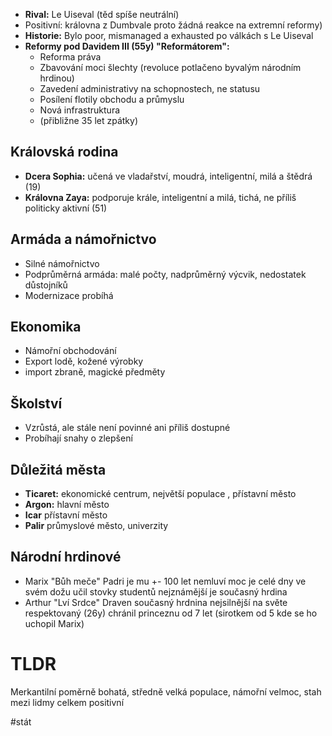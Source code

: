  - **Rival:** Le Uiseval  (těd spíše neutrální)
 - Positivní: královna z Dumbvale proto žádná reakce na extremní reformy)
- **Historie:** Bylo poor, mismanaged a exhausted po válkách s Le Uiseval  
- **Reformy pod Davidem III (55y) "Reformátorem":**  
  - Reforma práva  
  - Zbavování moci šlechty  (revoluce potlačeno byvalým národním hrdinou)
  - Zavedení administrativy na schopnostech, ne statusu  
  - Posílení flotily obchodu a průmyslu  
  - Nová infrastruktura  
  - (přibližne 35 let zpátky)

## Královská rodina

- **Dcera Sophia:** učená ve vladařství, moudrá, inteligentní, milá a štědrá  (19)
- **Královna Zaya:** podporuje krále, inteligentní a milá, tichá, ne příliš politicky aktivní  (51)

## Armáda a námořnictvo

- Silné námořnictvo  
- Podprůměrná armáda: malé počty, nadprůměrný výcvik, nedostatek důstojníků  
- Modernizace probíhá  


## Ekonomika
* Námořní obchodování
* Export lodě, kožené výrobky
* import zbraně, magické předměty

## Školství

- Vzrůstá, ale stále není povinné ani příliš dostupné  
- Probíhají snahy o zlepšení  

## Důležitá města

- **Ticaret:** ekonomické centrum, největší populace , přístavní město
- **Argon:** hlavní město  
- **Icar**  přístavní město
- **Palir** průmyslové město, univerzity


## Národní hrdinové
* Marix "Bůh meče" Padri je mu +- 100 let nemluví moc je celé dny ve svém dožu učil stovky studentů  nejznámější je současný hrdina
* Arthur "Lví Srdce" Draven současný hrdnina nejsilnější na světe respektovaný (26y) chránil princeznu od 7 let (sirotkem od 5 kde se ho uchopil Marix) 

# TLDR
Merkantilní poměrně bohatá, středně velká populace, námořní velmoc, stah mezi lidmy celkem positivní 


#stát